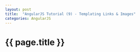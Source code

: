 ```yaml
---
layout: post
title:  "AngularJS Tutorial (9) - Templating Links & Images"
categories: AngularJS
---
```

{{ page.title }}
===
